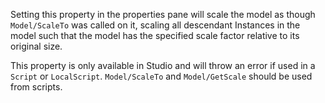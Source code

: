 Setting this property in the properties pane will scale the model as
though `Model/ScaleTo` was called on it, scaling all descendant Instances
in the model such that the model has the specified scale factor relative
to its original size.

This property is only available in Studio and will throw an error if used
in a `Script` or `LocalScript`. `Model/ScaleTo` and `Model/GetScale`
should be used from scripts.